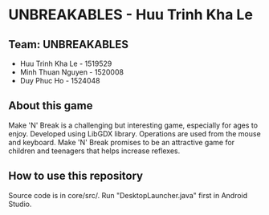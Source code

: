 # UNBREAKABLES - Huu Trinh Kha Le

## Team: UNBREAKABLES
- Huu Trinh Kha Le - 1519529
- Minh Thuan Nguyen - 1520008
- Duy Phuc Ho - 1524048

## About this game
Make 'N' Break is a challenging but interesting game, especially for ages to enjoy. Developed using LibGDX library. Operations are used from the mouse and keyboard. Make 'N' Break promises to be an attractive game for children and teenagers that helps increase reflexes.

## How to use this repository
Source code is in core/src/. Run "DesktopLauncher.java" first in Android Studio.

